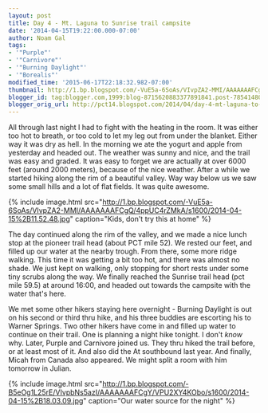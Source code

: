```yaml
---
layout: post
title: Day 4 - Mt. Laguna to Sunrise trail campsite
date: '2014-04-15T19:22:00.000-07:00'
author: Noam Gal
tags:
- '"Purple"'
- '"Carnivore"'
- '"Burning Daylight"'
- '"Borealis"'
modified_time: '2015-06-17T22:18:32.982-07:00'
thumbnail: http://1.bp.blogspot.com/-VuE5a-6SoAs/VIvpZA2-MMI/AAAAAAAFCgQ/4ppUC4rZMkA/s72-c/2014-04-15%2B11.52.48.jpg
blogger_id: tag:blogger.com,1999:blog-8715620883377891841.post-7854148073280820141
blogger_orig_url: http://pct14.blogspot.com/2014/04/day-4-mt-laguna-to-paradise-trail.html
---
```

All through last night I had to fight with the heating in the room. It was either too hot to breath, or too cold to let my leg out from under the blanket. Either way it was dry as hell. In the morning we ate the yogurt and apple from yesterday and headed out. The weather was sunny and nice, and the trail was easy and graded. It was easy to forget we are actually at over 6000 feet (around 2000 meters), because of the nice weather. After a while we started hiking along the rim of a beautiful valley. Way way below us we saw some small hills and a lot of flat fields. It was quite awesome.

{% include image.html src="http://1.bp.blogspot.com/-VuE5a-6SoAs/VIvpZA2-MMI/AAAAAAAFCgQ/4ppUC4rZMkA/s1600/2014-04-15%2B11.52.48.jpg" caption="Kids, don't try this at home" %}

The day continued along the rim of the valley, and we made a nice lunch stop at the pioneer trail head (about PCT mile 52). We rested our feet, and filled up our water at the nearby trough. From there, some more ridge walking. This time it was getting a bit too hot, and there was almost no shade. We just kept on walking, only stopping for short rests under some tiny scrubs along the way. We finally reached the Sunrise trail head (pct mile 59.5) at around 16:00, and headed out towards the campsite with the water that's here.

We met some other hikers staying here overnight - Burning Daylight is out on his second or third thru hike, and his three buddies are escorting his to Warner Springs. Two other hikers have come in and filled up water to continue on their trail. One is planning a night hike tonight. I don't _know_ why. Later, Purple and Carnivore joined us. They thru hiked the trail before, or at least most of it. And also did the At southbound last year. And finally, Micah from Canada also appeared. We might split a room with him tomorrow in Julian.

{% include image.html src="http://1.bp.blogspot.com/-B5eOg1L25rE/VIvpbNs5azI/AAAAAAAFCgY/VPU2XY4KObo/s1600/2014-04-15%2B18.03.09.jpg" caption="Our water source for the night" %}
